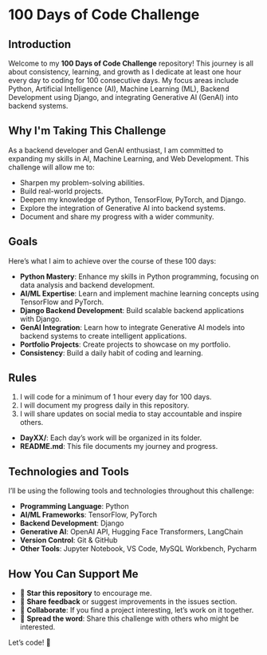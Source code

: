 # 100 Days of Code Challenge

## Introduction
Welcome to my **100 Days of Code Challenge** repository! This journey is all about consistency, learning, and growth as I dedicate at least one hour every day to coding for 100 consecutive days. My focus areas include Python, Artificial Intelligence (AI), Machine Learning (ML), Backend Development using Django, and integrating Generative AI (GenAI) into backend systems.

## Why I'm Taking This Challenge
As a backend developer and GenAI enthusiast, I am committed to expanding my skills in AI, Machine Learning, and Web Development. This challenge will allow me to:
- Sharpen my problem-solving abilities.
- Build real-world projects.
- Deepen my knowledge of Python, TensorFlow, PyTorch, and Django.
- Explore the integration of Generative AI into backend systems.
- Document and share my progress with a wider community.

## Goals
Here’s what I aim to achieve over the course of these 100 days:
- **Python Mastery**: Enhance my skills in Python programming, focusing on data analysis and backend development.
- **AI/ML Expertise**: Learn and implement machine learning concepts using TensorFlow and PyTorch.
- **Django Backend Development**: Build scalable backend applications with Django.
- **GenAI Integration**: Learn how to integrate Generative AI models into backend systems to create intelligent applications.
- **Portfolio Projects**: Create projects to showcase on my portfolio.
- **Consistency**: Build a daily habit of coding and learning.

## Rules
1. I will code for a minimum of 1 hour every day for 100 days.
2. I will document my progress daily in this repository.
3. I will share updates on social media to stay accountable and inspire others.

- **DayXX/**: Each day’s work will be organized in its folder.
- **README.md**: This file documents my journey and progress.

## Technologies and Tools
I’ll be using the following tools and technologies throughout this challenge:
- **Programming Language**: Python
- **AI/ML Frameworks**: TensorFlow, PyTorch
- **Backend Development**: Django
- **Generative AI**: OpenAI API, Hugging Face Transformers, LangChain
- **Version Control**: Git & GitHub
- **Other Tools**: Jupyter Notebook, VS Code, MySQL Workbench, Pycharm

## How You Can Support Me
- 🌟 **Star this repository** to encourage me.
- 💬 **Share feedback** or suggest improvements in the issues section.
- 🤝 **Collaborate**: If you find a project interesting, let’s work on it together.
- 📢 **Spread the word**: Share this challenge with others who might be interested.

Let’s code! 🚀
